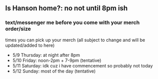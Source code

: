 ## Is Hanson home?: no not until 8pm ish

### text/messenger me before you come with your merch order/size

times you can pick up your merch (all subject to change and will be updated/added to here)
- 5/9 Thursday: at night after 8pm
- 5/10 Friday: noon-2pm + 7-9pm (tentative)
- 5/11 Saturday: idk cuz i have commencement so probably not today
- 5/12 Sunday: most of the day (tentative)

